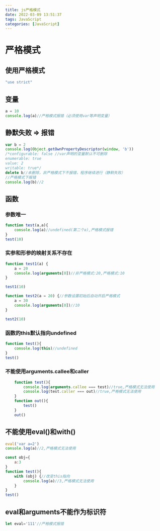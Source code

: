 ```yaml
---
title: js严格模式
date: 2022-03-09 13:51:37
tags: JavaScript
categories: [JavaScript]
---
```


# 严格模式

## 使用严格模式

```javascript
"use strict"
```

## 变量

```javascript
a = 10
console.log(a)//严格模式报错（必须使用var等声明变量）
```

## 静默失败 => 报错

```javascript
var b = 2
console.log(Object.getOwnPropertyDescriptor(window, 'b'))
/*configurable: false //var声明的变量默认不可删除
enumerable: true
value: 2
writable: true*/
delete b//未删除，非严格模式下不报错，程序继续进行（静默失败）
//严格模式下报错
console.log(b)//2
```

## 函数

### 参数唯一

```javascript
function test(a,a){
    console.log(a)//undefined(第二个a),严格模式报错
}
test(10)
```

### 实参和形参的映射关系不存在

```javascript
function test1(a) {
    a = 20
    console.log(arguments[0])//非严格模式:20,严格模式:10
}

test1(10)

function test2(a = 20) {//参数设置初始后自动开启严格模式
    a = 30
    console.log(arguments[0])//10
}

test2(10)
```

### 函数的this默认指向undefined

```javascript
function test(){
    console.log(this)//undefined
}
test()
```

### 不能使用arguments.callee和caller

```javascript
    function test(){
        console.log(arguments.callee === test)//true,严格模式无法使用
        console.log(test.caller === out)//true,严格模式无法使用
    }
    function out(){
        test()
    }
    out()
```

## 不能使用eval()和with()

```javascript
eval('var a=2')
console.log(a)//2,严格模式无法使用

const obj={
    a:3
}
function test(){
    with (obj) {//改变this指向
        console.log(a)//3,严格模式无法使用
    }
}
test()
```

## eval和arguments不能作为标识符

```javascript
let eval='111'//严格模式报错
```







